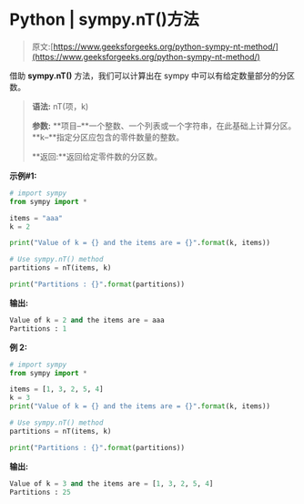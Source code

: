 # Python | sympy.nT()方法

> 原文:[https://www.geeksforgeeks.org/python-sympy-nt-method/](https://www.geeksforgeeks.org/python-sympy-nt-method/)

借助 **sympy.nT()** 方法，我们可以计算出在 sympy 中可以有给定数量部分的分区数。

> **语法:** nT(项，k)
> 
> **参数:**
> **项目–**一个整数、一个列表或一个字符串，在此基础上计算分区。
> **k–**指定分区应包含的零件数量的整数。
> 
> **返回:**返回给定零件数的分区数。

**示例#1:**

```py
# import sympy 
from sympy import * 

items = "aaa"
k = 2

print("Value of k = {} and the items are = {}".format(k, items))

# Use sympy.nT() method 
partitions = nT(items, k)  

print("Partitions : {}".format(partitions))  
```

**输出:**

```py
Value of k = 2 and the items are = aaa
Partitions : 1

```

**例 2:**

```py
# import sympy 
from sympy import * 

items = [1, 3, 2, 5, 4]
k = 3
print("Value of k = {} and the items are = {}".format(k, items))

# Use sympy.nT() method 
partitions = nT(items, k)  

print("Partitions : {}".format(partitions))  
```

**输出:**

```py
Value of k = 3 and the items are = [1, 3, 2, 5, 4]
Partitions : 25

```